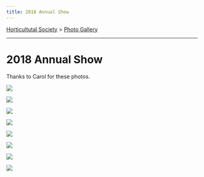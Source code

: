 ```yaml
---
title: 2018 Annual Show
---
```


[Horticultutal Society](/horticultural-society) > [Photo Gallery](/horticultural-society/PhotoGallery)

----

# 2018 Annual Show

Thanks to Carol for these photos.


![](https://lh3.googleusercontent.com/pw/ACtC-3fzXGcJrGhhV_v15ATcrY9cZj59Uq4Aes0VwCW7_KO7Y5-atraXO4z6cDl0fgAleIVzjWTB6ClnnrMBmr3Cv5vNo2_0fnfRlXGfl4VZGUgsn34ImZkJ1QMYBB12qqgot4Sdf85CPlj_ZshmhW6lWUlb=w619-h469-no?authuser=1)

![](https://lh3.googleusercontent.com/pw/ACtC-3c3CIpUg3G5KEbtTMmMbKYv4xiBhO7sNA6CP9Opr-eqDeDPYpyfGg-Zp6bV4PUZ_snToc6Hwnxoi4H4tH_W9mBQZ3lA_vVDFPj-NUPKIJUySQwEAddtaWKuOoQK6vIY5OuTGaHZ1GVSklktQJaJfgvS=w584-h395-no?authuser=1)

![](https://lh3.googleusercontent.com/pw/ACtC-3eSYj8cFzLnARfLz3HJ8ciMdsZZXPlmcDhgTa-Xkemq10fQIKO0g8bl4WBNW7tPEzr0lIs7W9SUYeORWrH-OgirSVJZPSdZFsHKgS_eorDBEf1nr9ZvApxxIIaMerXavlqLuYqAgyP2WXl9Z89SiD0Q=w580-h413-no?authuser=1)

![](https://lh3.googleusercontent.com/pw/ACtC-3dsBOsFgx_LfauJoO-UjtlnA92K3pvSyLjIKOIPjzmFvPUQM6qf6JhebkW2VEn3u1CRGmp6npTjwVjqSkT_gO3jpady0jAc4E1JVssLW__bzDL9pHexblNCZjOpoMrg88WloTLaBM4-b5C29jFxzi8P=w600-h394-no?authuser=1)

![](https://lh3.googleusercontent.com/pw/ACtC-3ecrTPxTzMyCWF13M2k-6XqmU6H1V5pVD3rEkFvROQ1eS6_LlGXTGYVxMMcY27_KOA2pMeMUWa2gOW6dJtrvywXk2IoDWgXgkftZyh82rcaIUAMVFWTwaRqZNr-61NfRbUsKl2HgwkrjWVQ9xG9rln-=w630-h399-no?authuser=1)

![](https://lh3.googleusercontent.com/pw/ACtC-3caqqF2l9CjEbOUJTL7VRnMi9MGpelqW4GUTXDW9TwH-9f1hjjLWLSaUnDdJzwUXmwsQ152tiCRE0K7meLc-yfswayoYE3mz0y4_-rqrUVft3jc7kQrQ3MLSaufrpej9ZjcbtJo6_NH1vv586LaL5FM=w632-h207-no?authuser=1)

![](https://lh3.googleusercontent.com/pw/ACtC-3co78untMPTdbneuPAbzddk7r4Fr26IqbhrDBqJPAa9kOXuAUg_20vDQ9ZBbawH9w6CUxAxi1LxX92xLzfdl6DfC0GYjqVBUzEL7A6R_9jXn1xRV_AABIVWrlFdZQ-RPO8iq1sGh0tbqGUAyxXvBVXw=w634-h472-no?authuser=1)

![](https://lh3.googleusercontent.com/pw/ACtC-3fmLJZv9G_DxEjfq_Aa8aeAcowpjKVDyUyq6cgD9h8xj9Edjpbo9Vm8b1whQhJo96WP-Z1J2OBG-BA6dRrfAFBxxwbhFiS_pyuNp2czwFeFxbImT3Ji2dR5Hio-5dku81dQu-E_Cfjy8GDzvj_UIjR9=w556-h381-no?authuser=1)

